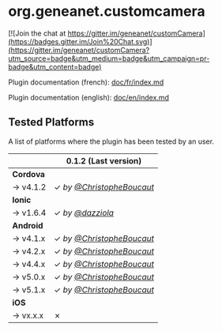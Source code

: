 # org.geneanet.customcamera

[![Join the chat at https://gitter.im/geneanet/customCamera](https://badges.gitter.im/Join%20Chat.svg)](https://gitter.im/geneanet/customCamera?utm_source=badge&utm_medium=badge&utm_campaign=pr-badge&utm_content=badge)

Plugin documentation (french): [doc/fr/index.md](doc/fr/index.md)

Plugin documentation (english): [doc/en/index.md](doc/en/index.md)

## Tested Platforms

A list of platforms where the plugin has been tested by an user.

| | **0.1.2 (Last version)**|
| ------------- | ----------- |
| **Cordova** ||
| → v4.1.2 | ✓ _by [@ChristopheBoucaut](https://github.com/ChristopheBoucaut)_ |
| **Ionic** ||
| → v1.6.4 | ✓ _by [@dazziola](https://github.com/dazziola)_ |
| **Android** ||
| → v4.1.x | ✓ _by [@ChristopheBoucaut](https://github.com/ChristopheBoucaut)_ |
| → v4.2.x | ✓ _by [@ChristopheBoucaut](https://github.com/ChristopheBoucaut)_ |
| → v4.4.x | ✓ _by [@ChristopheBoucaut](https://github.com/ChristopheBoucaut)_ |
| → v5.0.x | ✓ _by [@ChristopheBoucaut](https://github.com/ChristopheBoucaut)_ |
| → v5.1.x | ✓ _by [@ChristopheBoucaut](https://github.com/ChristopheBoucaut)_ |
| **iOS** ||
| → vx.x.x | ✗ |
